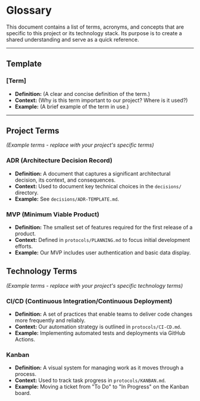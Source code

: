 # Glossary

This document contains a list of terms, acronyms, and concepts that are specific to this project or its technology stack. Its purpose is to create a shared understanding and serve as a quick reference.

---

## Template

### [Term]

*   **Definition:** (A clear and concise definition of the term.)
*   **Context:** (Why is this term important to our project? Where is it used?)
*   **Example:** (A brief example of the term in use.)

---

## Project Terms

*(Example terms - replace with your project's specific terms)*

### ADR (Architecture Decision Record)

*   **Definition:** A document that captures a significant architectural decision, its context, and consequences.
*   **Context:** Used to document key technical choices in the `decisions/` directory.
*   **Example:** See `decisions/ADR-TEMPLATE.md`.

### MVP (Minimum Viable Product)

*   **Definition:** The smallest set of features required for the first release of a product.
*   **Context:** Defined in `protocols/PLANNING.md` to focus initial development efforts.
*   **Example:** Our MVP includes user authentication and basic data display.

## Technology Terms

*(Example terms - replace with your project's specific technology terms)*

### CI/CD (Continuous Integration/Continuous Deployment)

*   **Definition:** A set of practices that enable teams to deliver code changes more frequently and reliably.
*   **Context:** Our automation strategy is outlined in `protocols/CI-CD.md`.
*   **Example:** Implementing automated tests and deployments via GitHub Actions.

### Kanban

*   **Definition:** A visual system for managing work as it moves through a process.
*   **Context:** Used to track task progress in `protocols/KANBAN.md`.
*   **Example:** Moving a ticket from "To Do" to "In Progress" on the Kanban board.
